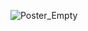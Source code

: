![Poster_Empty](https://user-images.githubusercontent.com/96650515/190134072-bf79f0a0-5afd-4bbd-810e-8eaef164181c.png)
